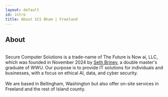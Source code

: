 ```yaml
---
layout: default
id: intro
title: About SCS Bham | Freeland
---
```

## About
<br>
<div class="left-align">
Secure Computer Solutions is a trade-name of The Future is Now ai, LLC, which was founded in November 2024 by <a href="https://sethbriney.com/">Seth Briney</a>, a double master's graduate of WWU. Our purpose is to provide IT solutions for individuals and businesses, with a focus on ethical AI, data, and cyber security.<br>
<br>
We are based in Bellingham, Washington but also offer on-site services in Freeland and the rest of Island county.
</div>
